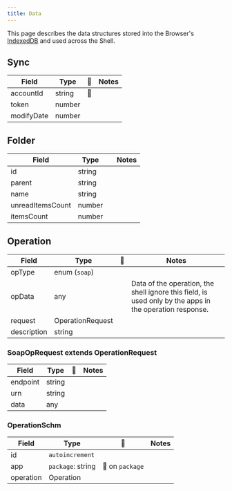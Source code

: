 ```yaml
---
title: Data
---
```


This page describes the data structures stored into the Browser's [IndexedDB][1] and used across the Shell.

## Sync
| Field | Type | 🔑 | Notes |
|-------|------|---|-------|
| accountId | string | 🔑 ||
| token | number |||
| modifyDate | number |||

## Folder

| Field | Type |   | Notes |
|-------|------|---|-------|
| id | string |||
| parent | string |||
| name | string |||
| unreadItemsCount | number |||
| itemsCount | number |||

## Operation

| Field | Type |  🔑 | Notes |
|-------|------|---|-------|
| opType | enum (`soap`) |||
| opData | any || Data of the operation, the shell ignore this field, is used only by the apps in the operation response. |
| request | OperationRequest |||
| description | string |||

### SoapOpRequest extends OperationRequest

| Field | Type | 🔑  | Notes |
|-------|------|---|-------|
| endpoint | string |||
| urn | string |||
| data | any |||

### OperationSchm

| Field | Type | 🔑  | Notes |
|-------|------|---|-------|
| id | `autoincrement` |||
| app | `package`: string | 🔖 on `package` ||
| operation | Operation |||

[1]: https://developer.mozilla.org/en-US/docs/Web/API/IndexedDB_API
